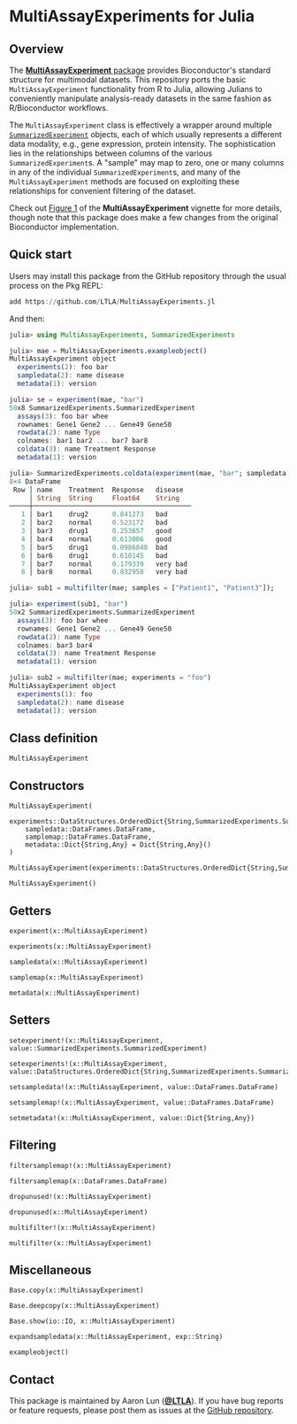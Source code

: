 # MultiAssayExperiments for Julia

## Overview

The [**MultiAssayExperiment** package](https://bioconductor.org/packages/MultiAssayExperiment) provides Bioconductor's standard structure for multimodal datasets.
This repository ports the basic `MultiAssayExperiment` functionality from R to Julia,
allowing Julians to conveniently manipulate analysis-ready datasets in the same fashion as R/Bioconductor workflows.

The `MultiAssayExperiment` class is effectively a wrapper around multiple [`SummarizedExperiment`](https://ltla.github.io/SummarizedExperiments.jl) objects,
each of which usually represents a different data modality, e.g., gene expression, protein intensity.
The sophistication lies in the relationships between columns of the various `SummarizedExperiment`s.
A "sample" may map to zero, one or many columns in any of the individual `SummarizedExperiment`s,
and many of the `MultiAssayExperiment` methods are focused on exploiting these relationships for convenient filtering of the dataset.

Check out [Figure 1](https://bioconductor.org/packages/release/bioc/vignettes/MultiAssayExperiment/inst/doc/MultiAssayExperiment.html) of the **MultiAssayExperiment** vignette for more details,
though note that this package does make a few changes from the original Bioconductor implementation.

## Quick start

Users may install this package from the GitHub repository through the usual process on the Pkg REPL:

```julia
add https://github.com/LTLA/MultiAssayExperiments.jl
```

And then:

```julia
julia> using MultiAssayExperiments, SummarizedExperiments

julia> mae = MultiAssayExperiments.exampleobject()
MultiAssayExperiment object
  experiments(2): foo bar
  sampledata(2): name disease
  metadata(1): version

julia> se = experiment(mae, "bar")
50x8 SummarizedExperiments.SummarizedExperiment
  assays(3): foo bar whee
  rownames: Gene1 Gene2 ... Gene49 Gene50
  rowdata(2): name Type
  colnames: bar1 bar2 ... bar7 bar8
  coldata(3): name Treatment Response
  metadata(1): version

julia> SummarizedExperiments.coldata(experiment(mae, "bar"; sampledata = true))
8×4 DataFrame
 Row │ name    Treatment  Response   disease  
     │ String  String     Float64    String   
─────┼────────────────────────────────────────
   1 │ bar1    drug2      0.841273   bad
   2 │ bar2    normal     0.523172   bad
   3 │ bar3    drug1      0.253657   good
   4 │ bar4    normal     0.613006   good
   5 │ bar5    drug1      0.0986848  bad
   6 │ bar6    drug1      0.610145   bad
   7 │ bar7    normal     0.179339   very bad
   8 │ bar8    normal     0.832958   very bad

julia> sub1 = multifilter(mae; samples = ["Patient1", "Patient3"]);

julia> experiment(sub1, "bar")
50x2 SummarizedExperiments.SummarizedExperiment
  assays(3): foo bar whee
  rownames: Gene1 Gene2 ... Gene49 Gene50
  rowdata(2): name Type
  colnames: bar3 bar4
  coldata(3): name Treatment Response
  metadata(1): version

julia> sub2 = multifilter(mae; experiments = "foo")
MultiAssayExperiment object
  experiments(1): foo
  sampledata(2): name disease
  metadata(1): version
```

## Class definition

```@docs
MultiAssayExperiment
```

## Constructors

```@docs
MultiAssayExperiment(
    experiments::DataStructures.OrderedDict{String,SummarizedExperiments.SummarizedExperiment},
    sampledata::DataFrames.DataFrame,
    samplemap::DataFrames.DataFrame,
    metadata::Dict{String,Any} = Dict{String,Any}()
)
```

```@docs
MultiAssayExperiment(experiments::DataStructures.OrderedDict{String,SummarizedExperiments.SummarizedExperiment})
```

```@docs
MultiAssayExperiment()
```

## Getters

```@docs
experiment(x::MultiAssayExperiment)
```

```@docs
experiments(x::MultiAssayExperiment)
```

```@docs
sampledata(x::MultiAssayExperiment)
```

```@docs
samplemap(x::MultiAssayExperiment)
```

```@docs
metadata(x::MultiAssayExperiment)
```

## Setters 

```@docs
setexperiment!(x::MultiAssayExperiment, value::SummarizedExperiments.SummarizedExperiment)
```

```@docs
setexperiments!(x::MultiAssayExperiment, value::DataStructures.OrderedDict{String,SummarizedExperiments.SummarizedExperiment})
```

```@docs
setsampledata!(x::MultiAssayExperiment, value::DataFrames.DataFrame)
```

```@docs
setsamplemap!(x::MultiAssayExperiment, value::DataFrames.DataFrame)
```

```@docs
setmetadata!(x::MultiAssayExperiment, value::Dict{String,Any})
```

## Filtering

```@docs
filtersamplemap!(x::MultiAssayExperiment)
```

```@docs
filtersamplemap(x::DataFrames.DataFrame)
```

```@docs
dropunused!(x::MultiAssayExperiment)
```

```@docs
dropunused(x::MultiAssayExperiment)
```

```@docs
multifilter!(x::MultiAssayExperiment)
```

```@docs
multifilter(x::MultiAssayExperiment)
```

## Miscellaneous

```@docs
Base.copy(x::MultiAssayExperiment)
```

```@docs
Base.deepcopy(x::MultiAssayExperiment)
```

```@docs
Base.show(io::IO, x::MultiAssayExperiment)
```

```@docs
expandsampledata(x::MultiAssayExperiment, exp::String)
```

```@docs
exampleobject()
```

## Contact

This package is maintained by Aaron Lun ([**@LTLA**](https://github.com/LTLA)).
If you have bug reports or feature requests, please post them as issues at the [GitHub repository](https://github.com/LTLA/MultiAssayExperiments.jl/issues).
